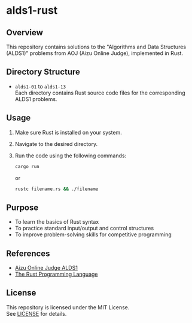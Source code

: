 # alds1-rust

## Overview

This repository contains solutions to the "Algorithms and Data Structures (ALDS1)" problems from AOJ (Aizu Online Judge), implemented in Rust.

## Directory Structure

- `alds1-01` to `alds1-13`  
  Each directory contains Rust source code files for the corresponding ALDS1 problems.

## Usage

1. Make sure Rust is installed on your system.
2. Navigate to the desired directory.
3. Run the code using the following commands:

   ```sh
   cargo run
   ```
   or
   ```sh
   rustc filename.rs && ./filename
   ```

## Purpose

- To learn the basics of Rust syntax
- To practice standard input/output and control structures
- To improve problem-solving skills for competitive programming

## References

- [Aizu Online Judge ALDS1](https://onlinejudge.u-aizu.ac.jp/courses/lesson/1/ALDS1/all)
- [The Rust Programming Language](https://doc.rust-lang.org/book/)

## License

This repository is licensed under the MIT License.  
See [LICENSE](LICENSE) for details.